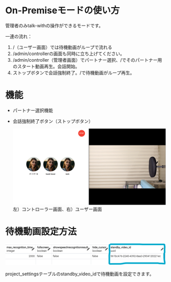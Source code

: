 # On-Premiseモードの使い方
管理者のみtalk-withの操作ができるモードです。

一連の流れ：

1. /（ユーザー画面）では待機動画がループで流れる
2. /admin/controllerの画面も同時に立ち上げてください。
3. /admin/controller（管理者画面）でパートナー選択、/でそのパートナー用のスタート動画再生。会話開始。
4. ストップボタンで会話強制終了。/で待機動画がループ再生。

# 機能
* パートナー選択機能
* 会話強制終了ボタン（ストップボタン）

  ![](./images/onPromiseMode/onPromiseModePart1.png)
  左）コントローラー画面、右）ユーザー画面

# 待機動画設定方法

 ![](./images/onPromiseMode/onPromiseModePart2.png)

 project_settingsテーブルのstandby_video_idで待機動画を設定できます。